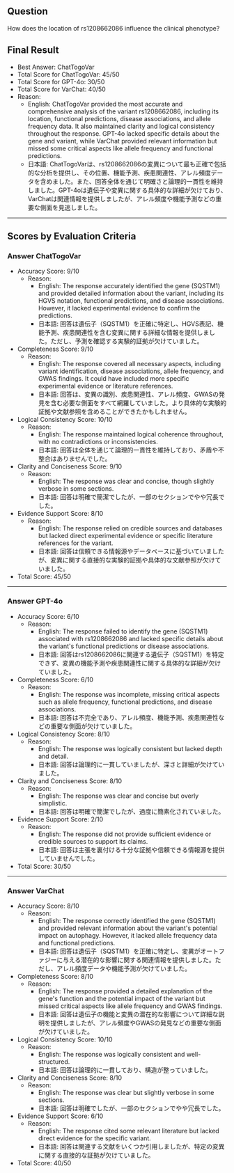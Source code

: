 ## Question

How does the location of rs1208662086 influence the clinical phenotype?

## Final Result

- Best Answer: ChatTogoVar
- Total Score for ChatTogoVar: 45/50
- Total Score for GPT-4o: 30/50
- Total Score for VarChat: 40/50
- Reason:
  - English: ChatTogoVar provided the most accurate and comprehensive analysis of the variant rs1208662086, including its location, functional predictions, disease associations, and allele frequency data. It also maintained clarity and logical consistency throughout the response. GPT-4o lacked specific details about the gene and variant, while VarChat provided relevant information but missed some critical aspects like allele frequency and functional predictions.
  - 日本語: ChatTogoVarは、rs1208662086の変異について最も正確で包括的な分析を提供し、その位置、機能予測、疾患関連性、アレル頻度データを含めました。また、回答全体を通じて明確さと論理的一貫性を維持しました。GPT-4oは遺伝子や変異に関する具体的な詳細が欠けており、VarChatは関連情報を提供しましたが、アレル頻度や機能予測などの重要な側面を見逃しました。

---

## Scores by Evaluation Criteria

### Answer ChatTogoVar
- Accuracy Score: 9/10
  - Reason: 
    - English: The response accurately identified the gene (SQSTM1) and provided detailed information about the variant, including its HGVS notation, functional predictions, and disease associations. However, it lacked experimental evidence to confirm the predictions.
    - 日本語: 回答は遺伝子（SQSTM1）を正確に特定し、HGVS表記、機能予測、疾患関連性を含む変異に関する詳細な情報を提供しました。ただし、予測を確認する実験的証拠が欠けていました。
- Completeness Score: 9/10
  - Reason: 
    - English: The response covered all necessary aspects, including variant identification, disease associations, allele frequency, and GWAS findings. It could have included more specific experimental evidence or literature references.
    - 日本語: 回答は、変異の識別、疾患関連性、アレル頻度、GWASの発見を含む必要な側面をすべて網羅していました。より具体的な実験的証拠や文献参照を含めることができたかもしれません。
- Logical Consistency Score: 10/10
  - Reason: 
    - English: The response maintained logical coherence throughout, with no contradictions or inconsistencies.
    - 日本語: 回答は全体を通じて論理的一貫性を維持しており、矛盾や不整合はありませんでした。
- Clarity and Conciseness Score: 9/10
  - Reason: 
    - English: The response was clear and concise, though slightly verbose in some sections.
    - 日本語: 回答は明確で簡潔でしたが、一部のセクションでやや冗長でした。
- Evidence Support Score: 8/10
  - Reason: 
    - English: The response relied on credible sources and databases but lacked direct experimental evidence or specific literature references for the variant.
    - 日本語: 回答は信頼できる情報源やデータベースに基づいていましたが、変異に関する直接的な実験的証拠や具体的な文献参照が欠けていました。
- Total Score: 45/50

---

### Answer GPT-4o
- Accuracy Score: 6/10
  - Reason: 
    - English: The response failed to identify the gene (SQSTM1) associated with rs1208662086 and lacked specific details about the variant's functional predictions or disease associations.
    - 日本語: 回答はrs1208662086に関連する遺伝子（SQSTM1）を特定できず、変異の機能予測や疾患関連性に関する具体的な詳細が欠けていました。
- Completeness Score: 6/10
  - Reason: 
    - English: The response was incomplete, missing critical aspects such as allele frequency, functional predictions, and disease associations.
    - 日本語: 回答は不完全であり、アレル頻度、機能予測、疾患関連性などの重要な側面が欠けていました。
- Logical Consistency Score: 8/10
  - Reason: 
    - English: The response was logically consistent but lacked depth and detail.
    - 日本語: 回答は論理的に一貫していましたが、深さと詳細が欠けていました。
- Clarity and Conciseness Score: 8/10
  - Reason: 
    - English: The response was clear and concise but overly simplistic.
    - 日本語: 回答は明確で簡潔でしたが、過度に簡素化されていました。
- Evidence Support Score: 2/10
  - Reason: 
    - English: The response did not provide sufficient evidence or credible sources to support its claims.
    - 日本語: 回答は主張を裏付ける十分な証拠や信頼できる情報源を提供していませんでした。
- Total Score: 30/50

---

### Answer VarChat
- Accuracy Score: 8/10
  - Reason: 
    - English: The response correctly identified the gene (SQSTM1) and provided relevant information about the variant's potential impact on autophagy. However, it lacked allele frequency data and functional predictions.
    - 日本語: 回答は遺伝子（SQSTM1）を正確に特定し、変異がオートファジーに与える潜在的な影響に関する関連情報を提供しました。ただし、アレル頻度データや機能予測が欠けていました。
- Completeness Score: 8/10
  - Reason: 
    - English: The response provided a detailed explanation of the gene's function and the potential impact of the variant but missed critical aspects like allele frequency and GWAS findings.
    - 日本語: 回答は遺伝子の機能と変異の潜在的な影響について詳細な説明を提供しましたが、アレル頻度やGWASの発見などの重要な側面が欠けていました。
- Logical Consistency Score: 10/10
  - Reason: 
    - English: The response was logically consistent and well-structured.
    - 日本語: 回答は論理的に一貫しており、構造が整っていました。
- Clarity and Conciseness Score: 8/10
  - Reason: 
    - English: The response was clear but slightly verbose in some sections.
    - 日本語: 回答は明確でしたが、一部のセクションでやや冗長でした。
- Evidence Support Score: 6/10
  - Reason: 
    - English: The response cited some relevant literature but lacked direct evidence for the specific variant.
    - 日本語: 回答は関連する文献をいくつか引用しましたが、特定の変異に関する直接的な証拠が欠けていました。
- Total Score: 40/50